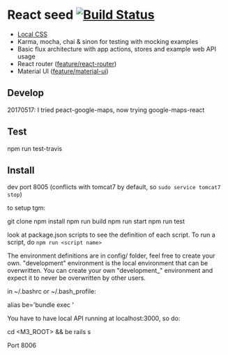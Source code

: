 # React seed [![Build Status](https://travis-ci.org/badsyntax/react-seed.svg?branch=master)](https://travis-ci.org/badsyntax/react-seed)

* [Local CSS](https://github.com/webpack/css-loader#local-scope)
* Karma, mocha, chai & sinon for testing with mocking examples
* Basic flux architecture with app actions, stores and example web API usage
* React router ([feature/react-router](https://github.com/badsyntax/react-seed/tree/feature/react-router))
* Material UI ([feature/material-ui](https://github.com/badsyntax/react-seed/tree/feature/material-ui))

## Develop

20170517: I tried peact-google-maps, now trying google-maps-react

## Test

 npm run test-travis

## Install

dev port 8005 (conflicts with tomcat7 by default, so `sudo service tomcat7 stop`)

to setup tgm:

 git clone <your repo>
 npm install
 npm run build
 npm run start
 npm run test

look at package.json scripts to see the definition of each script. To run a script, do `npm run <script name>`

The environment definitions are in config/ folder, feel free to create your own. "development" environment is the local environment that can be overwritten. You can create your own "development_<username>" environment and expect it to never be overwritten by other users.

in ~/.bashrc or ~/.bash_profile:

 alias be='bundle exec '

You have to have local API running at localhost:3000, so do:

 cd <M3_ROOT> && be rails s

Port 8006

